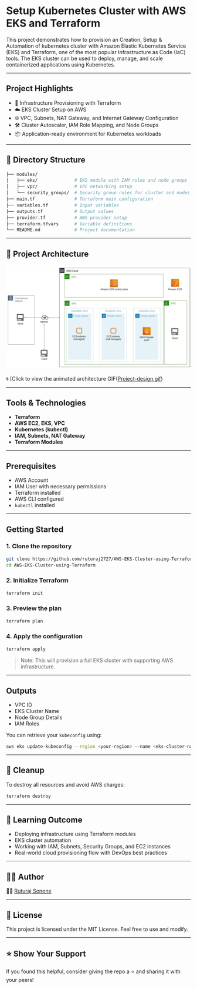 
# Setup Kubernetes Cluster with AWS EKS and Terraform

This project demonstrates how to provision an Creation, Setup & Automation of kubernetes cluster with Amazon Elastic Kubernetes Service (EKS) and Terraform, one of the most popular Infrastructure as Code (IaC) tools. The EKS cluster can be used to deploy, manage, and scale containerized applications using Kubernetes.

---

## Project Highlights

- 🔧 Infrastructure Provisioning with Terraform
- ☁️ EKS Cluster Setup on AWS
- 🌐 VPC, Subnets, NAT Gateway, and Internet Gateway Configuration
- 🛠️ Cluster Autoscaler, IAM Role Mapping, and Node Groups
- 📦 Application-ready environment for Kubernetes workloads

---

## 📁 Directory Structure

```bash
├── modules/
│   ├── eks/              # EKS module with IAM roles and node groups
│   ├── vpc/              # VPC networking setup
│   └── security_groups/  # Security group rules for cluster and nodes
├── main.tf               # Terraform main configuration
├── variables.tf          # Input variables
├── outputs.tf            # Output values
├── provider.tf           # AWS provider setup
├── terraform.tfvars      # Variable definitions
└── README.md             # Project documentation
```

---

## 📸 Project Architecture

![EKS Architecture](https://github.com/ruturaj2727/AWS-EKS-Cluster-using-Terraform/blob/main/EKS%20architecture.png)

🌀 [Click to view the animated architecture GIF([Project-design.gif](https://github.com/ruturaj2727/AWS-EKS-Cluster-using-Terraform/blob/main/Project-design.gif))

---

## Tools & Technologies

- **Terraform**
- **AWS EC2, EKS, VPC**
- **Kubernetes (kubectl)**
- **IAM, Subnets, NAT Gateway**
- **Terraform Modules**

---

##  Prerequisites

- AWS Account
- IAM User with necessary permissions
- Terraform installed
- AWS CLI configured
- `kubectl` installed

---

##  Getting Started

### 1. Clone the repository

```bash
git clone https://github.com/ruturaj2727/AWS-EKS-Cluster-using-Terraform.git
cd AWS-EKS-Cluster-using-Terraform
```

### 2. Initialize Terraform

```bash
terraform init
```

### 3. Preview the plan

```bash
terraform plan
```

### 4. Apply the configuration

```bash
terraform apply
```

> Note: This will provision a full EKS cluster with supporting AWS infrastructure.

---

##  Outputs

- VPC ID
- EKS Cluster Name
- Node Group Details
- IAM Roles

You can retrieve your `kubeconfig` using:

```bash
aws eks update-kubeconfig --region <your-region> --name <eks-cluster-name>
```

---

## 🧹 Cleanup

To destroy all resources and avoid AWS charges:

```bash
terraform destroy
```

---

## 🧠 Learning Outcome

- Deploying infrastructure using Terraform modules
- EKS cluster automation
- Working with IAM, Subnets, Security Groups, and EC2 instances
- Real-world cloud provisioning flow with DevOps best practices

---

## 🙋‍♂️ Author

👨‍💻 [Ruturaj Sonone](https://github.com/ruturaj2727)

---

## 📄 License

This project is licensed under the MIT License. Feel free to use and modify.

---

## ⭐️ Show Your Support

If you found this helpful, consider giving the repo a ⭐ and sharing it with your peers!
